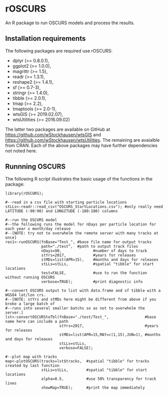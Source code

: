 # rOSCURS
An R package to run OSCURS models and process the results.

## Installation requirements

The following packages are required use rOSCURS:

  * dplyr (>= 0.8.0.1),
  * ggplot2 (>= 1.0.0),
  * magrittr (>= 1.5),
  * readr (>= 1.3.1),
  * reshape2 (>= 1.4.1),
  * sf (>= 0.7-3),
  * stringr (>= 1.4.0),
  * tibble (>= 2.0.1),
  * tmap (>= 2.2),
  * tmaptools (>= 2.0-1),
  * wtsGIS (>= 2019.02.07),
  * wtsUtilities (>= 2016.09.02)
  
The latter two packages are available on GitHub at https://github.com/wStockhausen/wtsGIS and https://github.com/wStockhausen/wtsUtilities. The remaining are avaialble from CRAN. Each of the above packages may have further dependencies not noted here.

## Runnning OSCURS

The following R script illustrates the basic usage of the functions in the package:

```{r}
library(rOSCURS);

#--read in a csv file with starting particle locations
stLLs<-readr::read_csv("OSCURS_StartLocations.csv"); #only really need LATITUDE (-90:90) and LONGITUDE (-180:180) columns

#--run the OSCURS model
#--the following runs the model for nDays per particle location for each year x month/day release
#--[NOTE: try not to overwhelm the remote server with many tracks at once]
res1<-runOSCURS(fnBase="Test_", #base file name for output tracks
                path="./test",  #path to output track files
                nDays=90,              #number of days to track
                stYrs=2017,            #years for releases
                stMDs=list(APR=15),    #months and days for releases
                stLLs=stLLs,           #spatial "tibble" for start locations
                test=FALSE,            #use to run the function without running OSCURS
                verbose=TRUE);         #print diagnostic info

#--convert OSCURS output to list with data.frame and sf tibble with a WGS84 lat/lon crs.
#--[NOTE: stYrs and stMDs here might be different from above if you broke a large batch of
#--runs into several smaller batchs so as not to overwhelm the server.]
lst<-convertOSCURStoTbl(fnBase="./test/Test_",                #base name here can include a path
                        stYrs=2017,                           #years for releases
                        stMDs=list(APR=15,MAY=c(1,15),JUN=1), #months and days for releases
                        stLLs=stLLs,
                        verbose=FALSE);

#--plot map with tracks
map<-plotOSCURS(tracks=lst$tracks,  #spatial "tibble" for tracks created by last function
                stLLs=stLLs,        #spatial "tibble" for start locations
                alpha=0.5,          #use 50% transparency for track lines
                showMap=TRUE);      #print the map immediately
```
